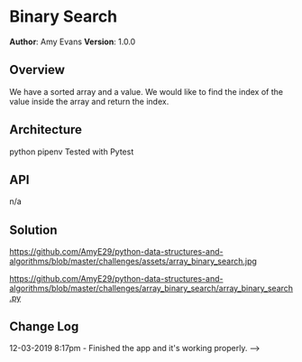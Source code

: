 # Binary Search

**Author**: Amy Evans
**Version**: 1.0.0

## Overview
We have a sorted array and a value.  We would like to find the index of the value inside the array and return the index.

## Architecture
python  pipenv  Tested with Pytest

## API
n/a

## Solution

https://github.com/AmyE29/python-data-structures-and-algorithms/blob/master/challenges/assets/array_binary_search.jpg

https://github.com/AmyE29/python-data-structures-and-algorithms/blob/master/challenges/array_binary_search/array_binary_search.py

## Change Log
12-03-2019 8:17pm - Finished the app and it's working properly.
-->

